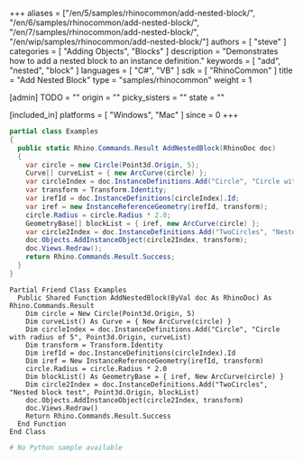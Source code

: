 +++
aliases = ["/en/5/samples/rhinocommon/add-nested-block/", "/en/6/samples/rhinocommon/add-nested-block/", "/en/7/samples/rhinocommon/add-nested-block/", "/en/wip/samples/rhinocommon/add-nested-block/"]
authors = [ "steve" ]
categories = [ "Adding Objects", "Blocks" ]
description = "Demonstrates how to add a nested block to an instance definition."
keywords = [ "add", "nested", "block" ]
languages = [ "C#", "VB" ]
sdk = [ "RhinoCommon" ]
title = "Add Nested Block"
type = "samples/rhinocommon"
weight = 1

[admin]
TODO = ""
origin = ""
picky_sisters = ""
state = ""

[included_in]
platforms = [ "Windows", "Mac" ]
since = 0
+++

<div class="codetab-content" id="cs">

```cs
partial class Examples
{
  public static Rhino.Commands.Result AddNestedBlock(RhinoDoc doc)
  {
    var circle = new Circle(Point3d.Origin, 5);
    Curve[] curveList = { new ArcCurve(circle) };
    var circleIndex = doc.InstanceDefinitions.Add("Circle", "Circle with radius of 5", Point3d.Origin, curveList);
    var transform = Transform.Identity;
    var irefId = doc.InstanceDefinitions[circleIndex].Id;
    var iref = new InstanceReferenceGeometry(irefId, transform);
    circle.Radius = circle.Radius * 2.0;
    GeometryBase[] blockList = { iref, new ArcCurve(circle) };
    var circle2Index = doc.InstanceDefinitions.Add("TwoCircles", "Nested block test", Point3d.Origin, blockList);
    doc.Objects.AddInstanceObject(circle2Index, transform);
    doc.Views.Redraw();
    return Rhino.Commands.Result.Success;
  }
}
```

</div>


<div class="codetab-content" id="vb">

```vbnet
Partial Friend Class Examples
  Public Shared Function AddNestedBlock(ByVal doc As RhinoDoc) As Rhino.Commands.Result
	Dim circle = New Circle(Point3d.Origin, 5)
	Dim curveList() As Curve = { New ArcCurve(circle) }
	Dim circleIndex = doc.InstanceDefinitions.Add("Circle", "Circle with radius of 5", Point3d.Origin, curveList)
	Dim transform = Transform.Identity
	Dim irefId = doc.InstanceDefinitions(circleIndex).Id
	Dim iref = New InstanceReferenceGeometry(irefId, transform)
	circle.Radius = circle.Radius * 2.0
	Dim blockList() As GeometryBase = { iref, New ArcCurve(circle) }
	Dim circle2Index = doc.InstanceDefinitions.Add("TwoCircles", "Nested block test", Point3d.Origin, blockList)
	doc.Objects.AddInstanceObject(circle2Index, transform)
	doc.Views.Redraw()
	Return Rhino.Commands.Result.Success
  End Function
End Class
```

</div>


<div class="codetab-content" id="py">

```python
# No Python sample available
```

</div>

